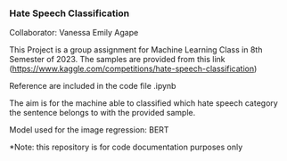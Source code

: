 ### Hate Speech Classification

Collaborator: Vanessa Emily Agape

This Project is a group assignment for Machine Learning Class in 8th Semester of 2023.
The samples are provided from this link (https://www.kaggle.com/competitions/hate-speech-classification)

Reference are included in the code file .ipynb

The aim is for the machine able to classified which hate speech category the sentence belongs to with the provided sample.

Model used for the image regression: BERT

*Note: this repository is for code documentation purposes only